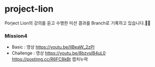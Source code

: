 # project-lion

Porject Lion의 강의를 듣고 수행한 미션 결과를 Branch로 기록하고 있습니다.🙋‍♀️


### Mission4
- Basic : 영상 https://youtu.be/IIBeaW_2zPI
- Challenge : 영상 https://youtu.be/8bzvsIB4uL0
https://postimg.cc/R6FC8kBt
캡처누락
